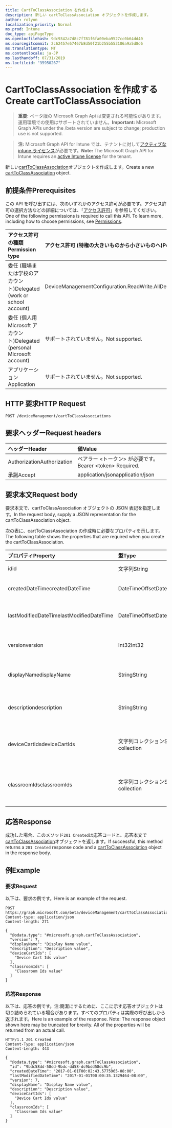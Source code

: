 ```yaml
---
title: CartToClassAssociation を作成する
description: 新しい cartToClassAssociation オブジェクトを作成します。
author: rolyon
localization_priority: Normal
ms.prod: Intune
doc_type: apiPageType
ms.openlocfilehash: 9dc9342a7d8c7f781f6fa00eba9527cc0b64dd40
ms.sourcegitcommit: 2c62457e57467b8d50f21b255b553106a9a5d8d6
ms.translationtype: MT
ms.contentlocale: ja-JP
ms.lasthandoff: 07/31/2019
ms.locfileid: "35950267"
---
```

# <a name="create-carttoclassassociation"></a><span data-ttu-id="10c30-103">CartToClassAssociation を作成する</span><span class="sxs-lookup"><span data-stu-id="10c30-103">Create cartToClassAssociation</span></span>

> <span data-ttu-id="10c30-104">**重要:** ベータ版の Microsoft Graph Api は変更される可能性があります。運用環境での使用はサポートされていません。</span><span class="sxs-lookup"><span data-stu-id="10c30-104">**Important:** Microsoft Graph APIs under the /beta version are subject to change; production use is not supported.</span></span>

> <span data-ttu-id="10c30-105">**注:** Microsoft Graph API for Intune では、テナントに対して[アクティブな intune ライセンス](https://go.microsoft.com/fwlink/?linkid=839381)が必要です。</span><span class="sxs-lookup"><span data-stu-id="10c30-105">**Note:** The Microsoft Graph API for Intune requires an [active Intune license](https://go.microsoft.com/fwlink/?linkid=839381) for the tenant.</span></span>

<span data-ttu-id="10c30-106">新しい[cartToClassAssociation](../resources/intune-deviceconfig-carttoclassassociation.md)オブジェクトを作成します。</span><span class="sxs-lookup"><span data-stu-id="10c30-106">Create a new [cartToClassAssociation](../resources/intune-deviceconfig-carttoclassassociation.md) object.</span></span>

## <a name="prerequisites"></a><span data-ttu-id="10c30-107">前提条件</span><span class="sxs-lookup"><span data-stu-id="10c30-107">Prerequisites</span></span>
<span data-ttu-id="10c30-p101">この API を呼び出すには、次のいずれかのアクセス許可が必要です。アクセス許可の選択方法などの詳細については、「[アクセス許可](/graph/permissions-reference)」を参照してください。</span><span class="sxs-lookup"><span data-stu-id="10c30-p101">One of the following permissions is required to call this API. To learn more, including how to choose permissions, see [Permissions](/graph/permissions-reference).</span></span>

|<span data-ttu-id="10c30-110">アクセス許可の種類</span><span class="sxs-lookup"><span data-stu-id="10c30-110">Permission type</span></span>|<span data-ttu-id="10c30-111">アクセス許可 (特権の大きいものから小さいものへ)</span><span class="sxs-lookup"><span data-stu-id="10c30-111">Permissions (from most to least privileged)</span></span>|
|:---|:---|
|<span data-ttu-id="10c30-112">委任 (職場または学校のアカウント)</span><span class="sxs-lookup"><span data-stu-id="10c30-112">Delegated (work or school account)</span></span>|<span data-ttu-id="10c30-113">DeviceManagementConfiguration.ReadWrite.All</span><span class="sxs-lookup"><span data-stu-id="10c30-113">DeviceManagementConfiguration.ReadWrite.All</span></span>|
|<span data-ttu-id="10c30-114">委任 (個人用 Microsoft アカウント)</span><span class="sxs-lookup"><span data-stu-id="10c30-114">Delegated (personal Microsoft account)</span></span>|<span data-ttu-id="10c30-115">サポートされていません。</span><span class="sxs-lookup"><span data-stu-id="10c30-115">Not supported.</span></span>|
|<span data-ttu-id="10c30-116">アプリケーション</span><span class="sxs-lookup"><span data-stu-id="10c30-116">Application</span></span>|<span data-ttu-id="10c30-117">サポートされていません。</span><span class="sxs-lookup"><span data-stu-id="10c30-117">Not supported.</span></span>|

## <a name="http-request"></a><span data-ttu-id="10c30-118">HTTP 要求</span><span class="sxs-lookup"><span data-stu-id="10c30-118">HTTP Request</span></span>
<!-- {
  "blockType": "ignored"
}
-->
``` http
POST /deviceManagement/cartToClassAssociations
```

## <a name="request-headers"></a><span data-ttu-id="10c30-119">要求ヘッダー</span><span class="sxs-lookup"><span data-stu-id="10c30-119">Request headers</span></span>
|<span data-ttu-id="10c30-120">ヘッダー</span><span class="sxs-lookup"><span data-stu-id="10c30-120">Header</span></span>|<span data-ttu-id="10c30-121">値</span><span class="sxs-lookup"><span data-stu-id="10c30-121">Value</span></span>|
|:---|:---|
|<span data-ttu-id="10c30-122">Authorization</span><span class="sxs-lookup"><span data-stu-id="10c30-122">Authorization</span></span>|<span data-ttu-id="10c30-123">ベアラー &lt;トークン&gt; が必要です。</span><span class="sxs-lookup"><span data-stu-id="10c30-123">Bearer &lt;token&gt; Required.</span></span>|
|<span data-ttu-id="10c30-124">承諾</span><span class="sxs-lookup"><span data-stu-id="10c30-124">Accept</span></span>|<span data-ttu-id="10c30-125">application/json</span><span class="sxs-lookup"><span data-stu-id="10c30-125">application/json</span></span>|

## <a name="request-body"></a><span data-ttu-id="10c30-126">要求本文</span><span class="sxs-lookup"><span data-stu-id="10c30-126">Request body</span></span>
<span data-ttu-id="10c30-127">要求本文で、cartToClassAssociation オブジェクトの JSON 表記を指定します。</span><span class="sxs-lookup"><span data-stu-id="10c30-127">In the request body, supply a JSON representation for the cartToClassAssociation object.</span></span>

<span data-ttu-id="10c30-128">次の表に、cartToClassAssociation の作成時に必要なプロパティを示します。</span><span class="sxs-lookup"><span data-stu-id="10c30-128">The following table shows the properties that are required when you create the cartToClassAssociation.</span></span>

|<span data-ttu-id="10c30-129">プロパティ</span><span class="sxs-lookup"><span data-stu-id="10c30-129">Property</span></span>|<span data-ttu-id="10c30-130">型</span><span class="sxs-lookup"><span data-stu-id="10c30-130">Type</span></span>|<span data-ttu-id="10c30-131">説明</span><span class="sxs-lookup"><span data-stu-id="10c30-131">Description</span></span>|
|:---|:---|:---|
|<span data-ttu-id="10c30-132">id</span><span class="sxs-lookup"><span data-stu-id="10c30-132">id</span></span>|<span data-ttu-id="10c30-133">文字列</span><span class="sxs-lookup"><span data-stu-id="10c30-133">String</span></span>|<span data-ttu-id="10c30-134">エンティティのキー。</span><span class="sxs-lookup"><span data-stu-id="10c30-134">Key of the entity.</span></span>|
|<span data-ttu-id="10c30-135">createdDateTime</span><span class="sxs-lookup"><span data-stu-id="10c30-135">createdDateTime</span></span>|<span data-ttu-id="10c30-136">DateTimeOffset</span><span class="sxs-lookup"><span data-stu-id="10c30-136">DateTimeOffset</span></span>|<span data-ttu-id="10c30-137">オブジェクトが作成された DateTime。</span><span class="sxs-lookup"><span data-stu-id="10c30-137">DateTime the object was created.</span></span>|
|<span data-ttu-id="10c30-138">lastModifiedDateTime</span><span class="sxs-lookup"><span data-stu-id="10c30-138">lastModifiedDateTime</span></span>|<span data-ttu-id="10c30-139">DateTimeOffset</span><span class="sxs-lookup"><span data-stu-id="10c30-139">DateTimeOffset</span></span>|<span data-ttu-id="10c30-140">オブジェクトの最終更新の DateTime。</span><span class="sxs-lookup"><span data-stu-id="10c30-140">DateTime the object was last modified.</span></span>|
|<span data-ttu-id="10c30-141">version</span><span class="sxs-lookup"><span data-stu-id="10c30-141">version</span></span>|<span data-ttu-id="10c30-142">Int32</span><span class="sxs-lookup"><span data-stu-id="10c30-142">Int32</span></span>|<span data-ttu-id="10c30-143">CartToClassAssociation のバージョン。</span><span class="sxs-lookup"><span data-stu-id="10c30-143">Version of the CartToClassAssociation.</span></span>|
|<span data-ttu-id="10c30-144">displayName</span><span class="sxs-lookup"><span data-stu-id="10c30-144">displayName</span></span>|<span data-ttu-id="10c30-145">String</span><span class="sxs-lookup"><span data-stu-id="10c30-145">String</span></span>|<span data-ttu-id="10c30-146">管理者が指定した、デバイス構成の名前。</span><span class="sxs-lookup"><span data-stu-id="10c30-146">Admin provided name of the device configuration.</span></span>|
|<span data-ttu-id="10c30-147">description</span><span class="sxs-lookup"><span data-stu-id="10c30-147">description</span></span>|<span data-ttu-id="10c30-148">String</span><span class="sxs-lookup"><span data-stu-id="10c30-148">String</span></span>|<span data-ttu-id="10c30-149">CartToClassAssociation の管理者提供の説明。</span><span class="sxs-lookup"><span data-stu-id="10c30-149">Admin provided description of the CartToClassAssociation.</span></span>|
|<span data-ttu-id="10c30-150">deviceCartIds</span><span class="sxs-lookup"><span data-stu-id="10c30-150">deviceCartIds</span></span>|<span data-ttu-id="10c30-151">文字列コレクション</span><span class="sxs-lookup"><span data-stu-id="10c30-151">String collection</span></span>|<span data-ttu-id="10c30-152">クラスに関連付けられるデバイスカートの識別子。</span><span class="sxs-lookup"><span data-stu-id="10c30-152">Identifiers of device carts to be associated with classes.</span></span>|
|<span data-ttu-id="10c30-153">classroomIds</span><span class="sxs-lookup"><span data-stu-id="10c30-153">classroomIds</span></span>|<span data-ttu-id="10c30-154">文字列コレクション</span><span class="sxs-lookup"><span data-stu-id="10c30-154">String collection</span></span>|<span data-ttu-id="10c30-155">デバイスカートに関連付ける教室の識別子。</span><span class="sxs-lookup"><span data-stu-id="10c30-155">Identifiers of classrooms to be associated with device carts.</span></span>|



## <a name="response"></a><span data-ttu-id="10c30-156">応答</span><span class="sxs-lookup"><span data-stu-id="10c30-156">Response</span></span>
<span data-ttu-id="10c30-157">成功した場合、このメソッド`201 Created`は応答コードと、応答本文で[cartToClassAssociation](../resources/intune-deviceconfig-carttoclassassociation.md)オブジェクトを返します。</span><span class="sxs-lookup"><span data-stu-id="10c30-157">If successful, this method returns a `201 Created` response code and a [cartToClassAssociation](../resources/intune-deviceconfig-carttoclassassociation.md) object in the response body.</span></span>

## <a name="example"></a><span data-ttu-id="10c30-158">例</span><span class="sxs-lookup"><span data-stu-id="10c30-158">Example</span></span>

### <a name="request"></a><span data-ttu-id="10c30-159">要求</span><span class="sxs-lookup"><span data-stu-id="10c30-159">Request</span></span>
<span data-ttu-id="10c30-160">以下は、要求の例です。</span><span class="sxs-lookup"><span data-stu-id="10c30-160">Here is an example of the request.</span></span>
``` http
POST https://graph.microsoft.com/beta/deviceManagement/cartToClassAssociations
Content-type: application/json
Content-length: 271

{
  "@odata.type": "#microsoft.graph.cartToClassAssociation",
  "version": 7,
  "displayName": "Display Name value",
  "description": "Description value",
  "deviceCartIds": [
    "Device Cart Ids value"
  ],
  "classroomIds": [
    "Classroom Ids value"
  ]
}
```

### <a name="response"></a><span data-ttu-id="10c30-161">応答</span><span class="sxs-lookup"><span data-stu-id="10c30-161">Response</span></span>
<span data-ttu-id="10c30-p102">以下は、応答の例です。注:簡潔にするために、ここに示す応答オブジェクトは切り詰められている場合があります。すべてのプロパティは実際の呼び出しから返されます。</span><span class="sxs-lookup"><span data-stu-id="10c30-p102">Here is an example of the response. Note: The response object shown here may be truncated for brevity. All of the properties will be returned from an actual call.</span></span>
``` http
HTTP/1.1 201 Created
Content-Type: application/json
Content-Length: 443

{
  "@odata.type": "#microsoft.graph.cartToClassAssociation",
  "id": "9bdc58dd-58dd-9bdc-dd58-dc9bdd58dc9b",
  "createdDateTime": "2017-01-01T00:02:43.5775965-08:00",
  "lastModifiedDateTime": "2017-01-01T00:00:35.1329464-08:00",
  "version": 7,
  "displayName": "Display Name value",
  "description": "Description value",
  "deviceCartIds": [
    "Device Cart Ids value"
  ],
  "classroomIds": [
    "Classroom Ids value"
  ]
}
```





